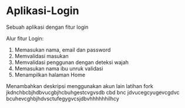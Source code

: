 # Aplikasi-Login
Sebuah aplikasi dengan fitur login

Alur fitur Login:
1. Memasukan nama, email dan password
2. Memvalidasi masukan
3. Memvalidasi penggunan dengan deteksi wajah
4. Memasukan nama ibu unruk validasi
5. Menampilkan halaman Home

Menambahkan deskripsi menggunakan akun lain 
latihan fork
jkdnchbcbjhdbvucgbjhcbuhgestcvgvsdb cbd bnc jdvucegcyugevcgdvc
bcuhevcghbjhdvsctufegygvcsjdbvhhhhhhilhcy
